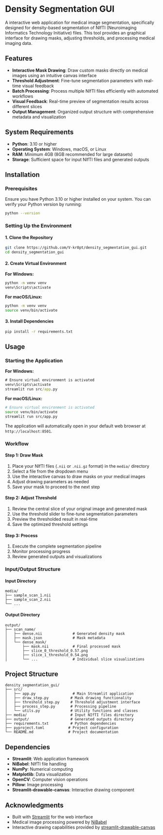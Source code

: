 # Density Segmentation GUI

A interactive web application for medical image segmentation, specifically designed for density-based segmentation of NIfTI (Neuroimaging Informatics Technology Initiative) files. This tool provides an  graphical interface for drawing masks, adjusting thresholds, and processing medical imaging data.

## Features

- **Interactive Mask Drawing**: Draw custom masks directly on medical images using an intuitive canvas interface
- **Threshold Adjustment**: Fine-tune segmentation parameters with real-time visual feedback
- **Batch Processing**: Process multiple NIfTI files efficiently with automated workflows
- **Visual Feedback**: Real-time preview of segmentation results across different slices
- **Output Management**: Organized output structure with comprehensive metadata and visualization

## System Requirements

- **Python**: 3.10 or higher
- **Operating System**: Windows, macOS, or Linux
- **RAM**: Minimum 4GB (8GB recommended for large datasets)
- **Storage**: Sufficient space for input NIfTI files and generated outputs

## Installation

### Prerequisites

Ensure you have Python 3.10 or higher installed on your system. You can verify your Python version by running:

```bash
python --version
```

### Setting Up the Environment

#### 1. Clone the Repository

```bash
git clone https://github.com/V-kr0pt/density_segmentation_gui.git
cd density_segmentation_gui
```

#### 2. Create Virtual Environment

**For Windows:**
```cmd
python -m venv venv
venv\Scripts\activate
```

**For macOS/Linux:**
```bash
python -m venv venv
source venv/bin/activate
```

#### 3. Install Dependencies

```bash
pip install -r requirements.txt
```

## Usage

### Starting the Application

**For Windows:**
```cmd
# Ensure virtual environment is activated
venv\Scripts\activate
streamlit run src/app.py
```

**For macOS/Linux:**
```bash
# Ensure virtual environment is activated
source venv/bin/activate
streamlit run src/app.py
```

The application will automatically open in your default web browser at `http://localhost:8501`.

### Workflow

#### Step 1: Draw Mask
1. Place your NIfTI files (`.nii` or `.nii.gz` format) in the `media/` directory
2. Select a file from the dropdown menu
3. Use the interactive canvas to draw masks on your medical images
4. Adjust drawing parameters as needed
5. Save your mask to proceed to the next step

#### Step 2: Adjust Threshold
1. Review the central slice of your original image and generated mask
2. Use the threshold slider to fine-tune segmentation parameters
3. Preview the thresholded result in real-time
4. Save the optimized threshold settings

#### Step 3: Process
1. Execute the complete segmentation pipeline
2. Monitor processing progress
3. Review generated outputs and visualizations

### Input/Output Structure

#### Input Directory
```
media/
├── sample_scan_1.nii
├── sample_scan_2.nii
└── ...
```

#### Output Directory
```
output/
├── scan_name/
│   ├── dense.nii              # Generated density mask
│   ├── mask.json              # Mask metadata
│   └── dense_mask/
│       ├── mask.nii           # Final processed mask
│       ├── slice_0_threshold_0.57.png
│       ├── slice_1_threshold_0.54.png
│       └── ...                # Individual slice visualizations
```

## Project Structure

```
density_segmentation_gui/
├── src/
│   ├── app.py                 # Main Streamlit application
│   ├── draw_step.py          # Mask drawing functionality
│   ├── threshold_step.py     # Threshold adjustment interface
│   ├── process_step.py       # Processing pipeline
│   └── utils.py              # Utility functions and classes
├── media/                    # Input NIfTI files directory
├── output/                   # Generated outputs directory
├── requirements.txt          # Python dependencies
├── pyproject.toml           # Project configuration
└── README.md                # Project documentation
```

## Dependencies

- **Streamlit**: Web application framework
- **NiBabel**: NIfTI file handling
- **NumPy**: Numerical computing
- **Matplotlib**: Data visualization
- **OpenCV**: Computer vision operations
- **Pillow**: Image processing
- **Streamlit-drawable-canvas**: Interactive drawing component

## Acknowledgments

- Built with [Streamlit](https://streamlit.io/) for the web interface
- Medical image processing powered by [NiBabel](https://nipy.org/nibabel/)
- Interactive drawing capabilities provided by [streamlit-drawable-canvas](https://github.com/andfanilo/streamlit-drawable-canvas)